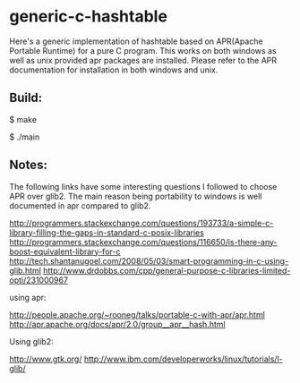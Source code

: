 generic-c-hashtable
===================

Here's a generic implementation of hashtable based on APR(Apache Portable Runtime) for a pure C program. This works on both windows as well as unix provided apr packages are installed. Please refer to the APR documentation for installation in both windows and unix.

Build:
------
$ make

$ ./main

Notes:
------

The following links have some interesting questions I followed to choose APR over glib2. The main reason being portability to windows is well documented in apr compared to glib2.

http://programmers.stackexchange.com/questions/193733/a-simple-c-library-filling-the-gaps-in-standard-c-posix-libraries
http://programmers.stackexchange.com/questions/116650/is-there-any-boost-equivalent-library-for-c
http://tech.shantanugoel.com/2008/05/03/smart-programming-in-c-using-glib.html
http://www.drdobbs.com/cpp/general-purpose-c-libraries-limited-opti/231000967

using apr:

http://people.apache.org/~rooneg/talks/portable-c-with-apr/apr.html
http://apr.apache.org/docs/apr/2.0/group__apr__hash.html

Using glib2:

http://www.gtk.org/
http://www.ibm.com/developerworks/linux/tutorials/l-glib/

